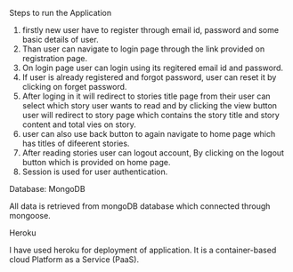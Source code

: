 Steps to run the Application

1. firstly new user have to register through email id, password and some basic details of user. 
2. Than user can navigate to login page through the link provided on registration page. 
3. On login page user can login using its regitered email id and password.
4. If user is already registered and forgot password, user can reset it by clicking on forget password.
5. After loging in it will redirect to stories title page from their user can select which story user wants to read and by clicking the view button user will redirect to story page which contains the story title and story content and total vies on story. 
6. user can also use back button to again navigate to home page which has titles of difeerent stories.
7. After reading stories user can logout account, By clicking on the logout button which is provided on home page.
8. Session is used for user authentication.

Database: MongoDB

All data is retrieved from mongoDB database which connected through mongoose. 

Heroku

I have used heroku for deployment of application. It is a container-based cloud Platform as a Service (PaaS).

